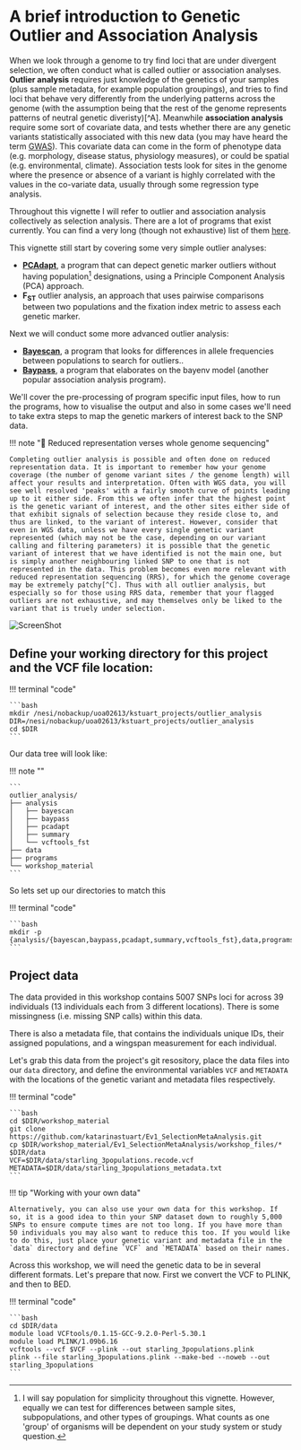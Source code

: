 # A brief introduction to Genetic Outlier and Association Analysis

When we look through a genome to try find loci that are under divergent selection, we often conduct what is called outlier or association analyses. **Outlier analysis** requires just knowledge of the genetics of your samples (plus sample metadata, for example population groupings), and tries to find loci that behave very differently from the underlying patterns across the genome (with the assumption being that the rest of the genome represents patterns of neutral genetic diveristy)[^A]. Meanwhile **association analysis** require some sort of covariate data, and tests whether there are any genetic variants statistically associated with this new data (you may have heard the term [GWAS](https://www.genome.gov/genetics-glossary/Genome-Wide-Association-Studies)). This covariate data can come in the form of phenotype data (e.g. morphology, disease status, physiology measures), or could be spatial (e.g. environmental, climate). Association tests look for sites in the genome where the presence or absence of a variant is highly correlated with the values in the co-variate data, usually through some regression type analysis.

Throughout this vignette I will refer to outlier and association analysis collectively as selection analysis. There are a lot of programs that exist currently. You can find a very long (though not exhaustive) list of them [here](https://bioinformaticshome.com/tools/gwas/gwas.html). 

This vignette still start by covering some very simple outlier analyses:

- [**PCAdapt**](https://bcm-uga.github.io/pcadapt/articles/pcadapt.html), a program that can depect genetic marker outliers without having population[^B] designations, using a Principle Component Analysis (PCA) approach.
- **F<sub>ST</sub>** outlier analysis, an approach that uses pairwise comparisons between two populations and the fixation index metric to assess each genetic marker.
<!-- Prior was linked to GBIF in main/. What is GBIF? -->

Next we will conduct some more advanced outlier analysis:

- [**Bayescan**](https://bcm-uga.github.io/pcadapt/articles/pcadapt.html), a program that looks for differences in allele frequencies between populations to search for outliers..
- [**Baypass**](http://www1.montpellier.inra.fr/CBGP/software/baypass/), a program that elaborates on the bayenv model (another popular association analysis program).

We'll cover the pre-processing of program specific input files, how to run the programs, how to visualise the output and also in some cases we'll need to take extra steps to map the genetic markers of interest back to the SNP data.

!!! note ":beginner: Reduced representation verses whole genome sequencing"

    Completing outlier analysis is possible and often done on reduced representation data. It is important to remember how your genome coverage (the number of genome variant sites / the genome length) will affect your results and interpretation. Often with WGS data, you will see well resolved 'peaks' with a fairly smooth curve of points leading up to it either side. From this we often infer that the highest point is the genetic variant of interest, and the other sites either side of that exhibit signals of selection because they reside close to, and thus are linked, to the variant of interest. However, consider that even in WGS data, unless we have every single genetic variant represented (which may not be the case, depending on our variant calling and filtering parameters) it is possible that the genetic variant of interest that we have identified is not the main one, but is simply another neighbouring linked SNP to one that is not represented in the data. This problem becomes even more relevant with reduced representation sequencing (RRS), for which the genome coverage may be extremely patchy[^C]. Thus with all outlier analysis, but especially so for those using RRS data, remember that your flagged outliers are not exhaustive, and may themselves only be liked to the variant that is truely under selection.


![ScreenShot](https://els-jbs-prod-cdn.jbs.elsevierhealth.com/cms/asset/4be56b5b-8593-4116-ab9a-ec7b9e3c9a05/gr1.jpg)

## Define your working directory for this project and the VCF file location:

!!! terminal "code"

    ```bash
    mkdir /nesi/nobackup/uoa02613/kstuart_projects/outlier_analysis
    DIR=/nesi/nobackup/uoa02613/kstuart_projects/outlier_analysis
    cd $DIR
    ```

Our data tree will look like:

!!! note ""

    ```
    outlier_analysis/
    ├── analysis
    │   ├── bayescan
    │   ├── baypass
    │   ├── pcadapt
    │   ├── summary
    │   └── vcftools_fst
    ├── data
    ├── programs
    └── workshop_material
    ```

So lets set up our directories to match this

!!! terminal "code"

    ```bash
    mkdir -p {analysis/{bayescan,baypass,pcadapt,summary,vcftools_fst},data,programs,workshop_material}
    ```

## Project data

The data provided in this workshop contains 5007 SNPs loci for across 39 individuals (13 individuals each from 3 different locations). There is some missingness (i.e. missing SNP calls) within this data.

There is also a metadata file, that contains the individuals unique IDs, their assigned populations, and a wingspan measurement for each individual. 

Let's grab this data from the project's git resository, place the data files into our ``data`` directory, and define the environmental variables ``VCF`` and ``METADATA`` with the locations of the genetic variant and metadata files respectively.

!!! terminal "code"

    ```bash
    cd $DIR/workshop_material
    git clone https://github.com/katarinastuart/Ev1_SelectionMetaAnalysis.git
    cp $DIR/workshop_material/Ev1_SelectionMetaAnalysis/workshop_files/* $DIR/data
    VCF=$DIR/data/starling_3populations.recode.vcf
    METADATA=$DIR/data/starling_3populations_metadata.txt
    ```

!!! tip "Working with your own data"

    Alternatively, you can also use your own data for this workshop. If so, it is a good idea to thin your SNP dataset down to roughly 5,000 SNPs to ensure compute times are not too long. If you have more than 50 individuals you may also want to reduce this too. If you would like to do this, just place your genetic variant and metadata file in the `data` directory and define `VCF` and `METADATA` based on their names.

Across this workshop, we will need the genetic data to be in several different formats. Let's prepare that now. First we convert the VCF to PLINK, and then to BED.

!!! terminal "code"

    ```bash
    cd $DIR/data
    module load VCFtools/0.1.15-GCC-9.2.0-Perl-5.30.1
    module load PLINK/1.09b6.16 
    vcftools --vcf $VCF --plink --out starling_3populations.plink
    plink --file starling_3populations.plink --make-bed --noweb --out starling_3populations
    ```


[^B]: I will say population for simplicity throughout this vignette. However, equally we can test for differences between sample sites, subpopulations, and other types of groupings. What counts as one 'group' of organisms will be dependent on your study system or study question.
[^C]: You may also want to consider linkage blocks.
